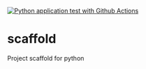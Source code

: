 [![Python application test with Github Actions](https://github.com/khaireddine-arbouch/scaffold/actions/workflows/main.yml/badge.svg)](https://github.com/khaireddine-arbouch/scaffold/actions/workflows/main.yml)

# scaffold
Project scaffold for python
